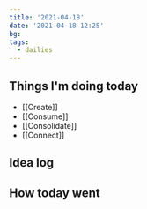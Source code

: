 ```yaml
---
title: '2021-04-18'
date: '2021-04-18 12:25'
bg:
tags:
  - dailies
---
```


## Things I'm doing today

- [[Create]]
- [[Consume]]
- [[Consolidate]]
- [[Connect]]

## Idea log

## How today went
